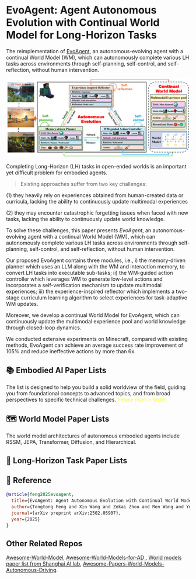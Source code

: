 # EvoAgent: Agent Autonomous Evolution with Continual World Model for Long-Horizon Tasks


The reimplementation of [EvoAgent](https://arxiv.org/pdf/2502.05907), an autonomous-evolving agent with a continual World Model (WM), which can autonomously complete various LH tasks across environments through self-planning, self-control, and self-reflection, without human intervention. 

![1.png](Pics%2F1.png)

Completing Long-Horizon (LH) tasks in open-ended worlds is an important yet difficult problem for embodied agents.


> Existing approaches suffer from two key challenges: 
> 
(1) they heavily rely on experiences obtained from human-created data or curricula, lacking the ability to continuously update multimodal experiences

(2) they may encounter catastrophic forgetting issues when faced with new tasks, lacking the ability to continuously update world knowledge. 

To solve these challenges, this paper presents _EvoAgent_, an autonomous-evolving agent with a continual World Model (WM), which can autonomously complete various LH tasks across environments through self-planning, self-control, and self-reflection, without human intervention. 

Our proposed EvoAgent contains three modules, i.e., i) the memory-driven planner which uses an LLM along with the WM and interaction memory, to convert LH tasks into executable sub-tasks; ii) the WM-guided action controller which leverages WM to generate low-level actions and incorporates a self-verification mechanism to update multimodal experiences; iii) the experience-inspired reflector which implements a two-stage curriculum learning algorithm to select experiences for task-adaptive WM updates. 

Moreover, we develop a continual World Model for EvoAgent, which can continuously update the multimodal experience pool and world knowledge through closed-loop dynamics. 

We conducted extensive experiments on Minecraft, compared with existing methods, EvoAgent can achieve an average success rate improvement of 105% and reduce ineffective actions by more than 6x.

##  📚 Embodied AI Paper Lists

The list is designed to help you build a solid worldview of the field, guiding you from foundational concepts to advanced topics, and from broad perspectives to specific technical challenges. <font color=yellow>Please read in order.</font>



##  🗺️ World Model Paper Lists

The world model architectures of autonomous embodied agents include RSSM, JEPA, Transformer, Diffusion, and Hierarchical.

##  🚀 Long-Horizon Task Paper Lists


##  🎯 Reference

```bibtex
@article{feng2025evoagent,
  title={EvoAgent: Agent Autonomous Evolution with Continual World Model for Long-Horizon Tasks},
  author={Tongtong Feng and Xin Wang and Zekai Zhou and Ren Wang and Yuwei Zhan and Guangyao Li and Qing Li and Wenwu Zhu},
  journal={arXiv preprint arXiv:2502.05907},
  year={2025}
}
```


## Other Related Repos
[Awesome-World-Model](https://github.com/LMD0311/Awesome-World-Model),
[Awesome-World-Models-for-AD ](https://github.com/zhanghm1995/awesome-world-models-for-AD?tab=readme-ov-file#Table-of-Content),
[World models paper list from Shanghai AI lab](https://github.com/OpenDriveLab/End-to-end-Autonomous-Driving/blob/main/papers.md#world-model--model-based-rl),
[Awesome-Papers-World-Models-Autonomous-Driving](https://github.com/chaytonmin/Awesome-Papers-World-Models-Autonomous-Driving).
    
